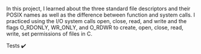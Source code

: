 In this project, I learned about the three standard file descriptors and their POSIX names as well as the difference between function and system calls. I practiced using the I/O system calls open, close, read, and write and the flags O_RDONLY, WR_ONLY, and O_RDWR to create, open, close, read, write, set permissions of files in C.

Tests ✔️
